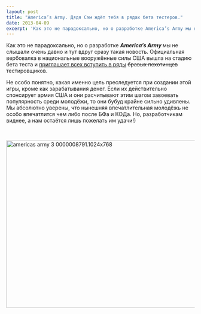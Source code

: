 ```yaml
---
layout: post
title: "America’s Army. Дядя Сэм ждёт тебя в рядах бета тестеров."
date: 2013-04-09
excerpt: 'Как это не парадоксально, но о разработке America’s Army мы не слышали очень давно и тут вдруг сразу такая новость. Официальная вербовалка в национальные вооружённые силы США вышла на стадию бета теста и приглашает всех вступить в ряды тестировщиков...'
---
```


Как это не парадоксально, но о разработке <b><em>America’s Army</em> </b>мы не слышали очень давно и тут вдруг сразу такая новость. Официальная вербовалка в национальные вооружённые силы США вышла на стадию бета теста и <a href="http://portal.americasarmy.com/">приглашает всех вступить в ряды</a> <del>бравых пехотинцев</del> тестировщиков.

Не особо понятно, какая именно цель преследуется при создании этой игры, кроме как зарабатывания денег. Если их действительно спонсирует армия США и они расчитывают этим шагом завоевать популярность среди молодёжи, то они бубуд крайне сильно удивлены. Мы абсолютно уверены, что нынешняя впечатлительная молодёжь не особо впечатлится чем либо после БФа и КОДа. Но, разработчикам виднее, а нам остаётся лишь пожелать им удачи!)

&nbsp;

<a href="http://gamersoul.ru/wp-content/uploads/2013/04/americas-army-3-0000008791.1024x768.jpg"><img class="wp-image-1927 aligncenter" alt="americas army 3 0000008791.1024x768" src="http://gamersoul.ru/wp-content/uploads/2013/04/americas-army-3-0000008791.1024x768.jpg" width="717" height="448" /></a>